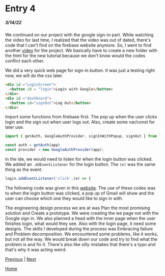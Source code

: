 # Entry 4
##### 3/14/22

We continued on our project with the google sign-in part. While watching the video for last time, I realized that the video was out of dated, there's code that I can't find on the firebase website anymore. So, I went to find another [video](https://firebase.google.com/docs/auth/web/google-signin) for the project. We basically have to create a new folder with the html for the new tutorial because we don't know would the codes conflict each other.


We did a very quick web page for sign-in button. It was just a testing right now, we will do the css later. 
```html
<div id ="LoginScreen">
  <button id = "login">Login with Google</button>
</div>
<div id ="dashboard">
  <button id="signOut">Log Out</button>
</div>
```

Import some functions from firebase first. The pop up when the user clicks login and the sign out when user logs out. Also, create some var/const for later use.
```js
import { getAuth, GoogleAuthProvider, signInWithPopup, signOut } from "https://www.gstatic.com/firebasejs/9.6.6/firebase-auth.js";

const auth = getAuth(app)
const provider = new GoogleAuthProvider(app);
```

In the ide, we would need to listen for when the login button was clicked. We added an `.ddEventListener` for the login button. The `(e)` was the same thing as the event.
```js
login.addEventListener('click',(e) => {
```

The following code was given in this [website](https://firebase.google.com/docs/auth/web/google-signin). The use of these codes was to when the login button was clicked, a pop up of Gmail will show and the user can choose which one they would like to sign in with.

The engineering design process we are at was Plan the most promising solution and Create a prototype. We were creating the we page not with the Google sign in. We also planned a head with the inner page when the user finishes login, what would they see. Also with the login page, it need some designs. The skills I developed during the process was Embracing failure and Problem decomposition. We encountered some problems, like it works, but not all the way. We would break down our code and try to find what the problem is and fix it. There's also like silly mistakes that there's a typo and that's why it was acting weird.

[Previous](entry03.md) | [Next](entry05.md)

[Home](../README.md)
